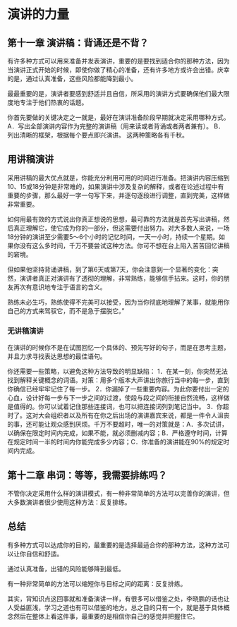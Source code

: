 # 演讲的力量

## 第十一章 演讲稿：背诵还是不背？

有许多种方式可以用来准备并发表演讲，重要的是要找到适合你的那种方法，因为当演讲正式开始的时候，即使你做了精心的准备，还有许多地方或许会出错。庆幸的是，通过认真准备，这些风险都能降到最小。

最最重要的是，演讲者要感到舒适并且自信，所采用的演讲方式要确保他们最大限度地专注于他们热衷的话题。

你首先要做的关键决定之一就是，最好在演讲准备阶段早期就决定采用哪种方式。
A．写出全部演讲内容作为完整的演讲稿（用来读或者背诵或者两者兼有）。
B．列出清晰的框架，根据每个要点即兴演讲。
这两种策略各有千秋。

## 用讲稿演讲

采用讲稿的最大优点就是，你能充分利用可用的时间进行准备。把演讲内容压缩到10、15或18分钟是非常难的，如果演讲中涉及复杂的解释，或者在论述过程中有重要的步骤，那么最好一字一句写下来，并逐句逐段进行调整，直到完美，这样做非常重要。



如何用最有效的方式说出你真正想说的思想，最可靠的方法就是首先写出讲稿，然后真正理解它，使它成为你的一部分，但这需要付出努力。对大多数人来说，一场18分钟的演讲至少需要5～6个小时的记忆时间，一天一小时，持续一个星期。如果你没有这么多时间，千万不要尝试这种方法。你可不想在台上陷入苦苦回忆讲稿的窘境。



但如果他坚持背诵讲稿，到了第6天或第7天，你会注意到一个显著的变化：突然，演讲者真正对演讲有了透彻的理解，非常熟练，能够信手拈来。这时，你的朋友再次有意识地专注于语言的含义。

熟练未必生巧，熟练使得不完美可以接受，因为当你彻底地理解了某事，就能用你自己的方式来驾驭它，而不是急于摆脱它。”

### 无讲稿演讲

在演讲的时候你不是在试图回忆一个具体的、预先写好的句子，而是在思考主题，并且力求寻找表达思想的最佳语句。

你还需要一些策略，以避免这种方法导致的明显缺陷：
1．在某一刻，你突然无法找到解释关键概念的词语。对策：用多个版本大声讲出你旅行当中的每一步，直到你确信已经牢牢记住了每一步。
2．你漏掉了一些重要内容。为此你要付出一定的心血，设计好每一步与下一步之间的过渡，使段与段之间的衔接自然流畅，这样做是值得的。你可以试着记住那些连接词，也可以把连接词列到笔记当中。
3．你超时了。这对大会组织者以及所有在你之后出场的演讲嘉宾来说，都是一件令人沮丧的事，还可能让观众感到厌烦。千万不要超时，唯一的对策就是：A．多次试讲，以确保在限定时间内完成，如果不能，就必须删减内容；B．严格遵守时间，计算在规定时间一半的时间内你能完成多少内容；C．你准备的演讲能在90%的规定时间内完成。

## 第十二章 串词：等等，我需要排练吗？

不管你决定采用什么样的演讲模式，有一种非常简单的方法可以完善你的演讲，但大多数演讲者很少使用这种方法：反复排练。

## 总结

有多种方式可以达成你的目的，最重要的是选择最适合你的那种方法，这种方法可以让你自信和舒适。

通过认真准备，出错的风险能够降到最低。

有一种非常简单的方法可以缩短你与目标之间的距离：反复排练。



其实，背知识点这回事就和准备演讲一样，有很多可以借鉴之处，李晓鹏的话也让人受益匪浅，学习之道也有可以借鉴的地方。总之目的只有一个，就是基于具体概念然后在整体上看这件事，最重要的是相信你自己的感觉并把握住它。